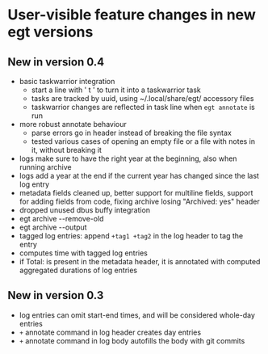 # User-visible feature changes in new egt versions

## New in version 0.4

 - basic taskwarrior integration
    - start a line with ' t ' to turn it into a taskwarrior task
    - tasks are tracked by uuid, using ~/.local/share/egt/ accessory files
    - taskwarrior changes are reflected in task line when `egt annotate` is run
 - more robust annotate behaviour
    - parse errors go in header instead of breaking the file syntax
    - tested various cases of opening an empty file or a file with notes in it,
      without breaking it
 - logs make sure to have the right year at the beginning, also when running
   archive
 - logs add a year at the end if the current year has changed since the last
   log entry
 - metadata fields cleaned up, better support for multiline fields, support for
   adding fields from code, fixing archive losing "Archived: yes" header
 - dropped unused dbus buffy integration
 - egt archive --remove-old
 - egt archive --output
 - tagged log entries: append `+tag1 +tag2` in the log header to tag the entry
 - computes time with tagged log entries
 - if Total: is present in the metadata header, it is annotated with computed
   aggregated durations of log entries

## New in version 0.3

 - log entries can omit start-end times, and will be considered whole-day
   entries
 - `+` annotate command in log header creates day entries
 - `+` annotate command in log body autofills the body with git commits
